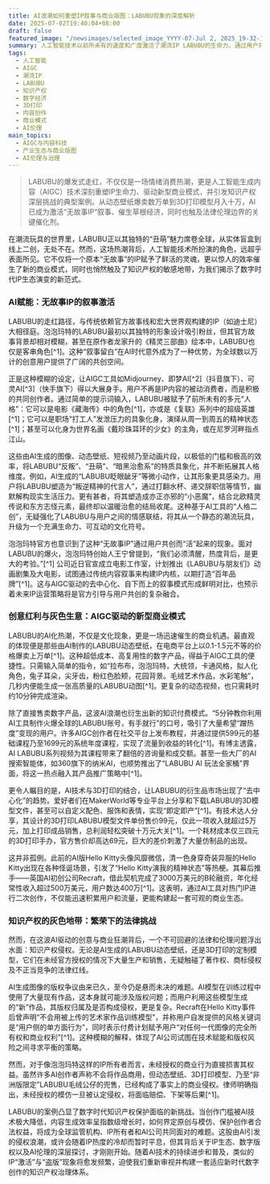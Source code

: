 ```yaml
---
title: AI浪潮如何重塑IP叙事与商业版图：LABUBU现象的深度解析
date: 2025-07-02T19:40:04+08:00
draft: false
featured_image: "/newsimages/selected_image_YYYY-07-Jul 2, 2025_19-32-16-376.jpg"
summary: 人工智能技术以前所未有的速度和广度激活了潮流IP LABUBU的生命力，通过用户共创拓展其叙事维度，并催生出动态壁纸、3D打印模型等新型商业模式。然而，这种繁荣也伴随着严重的知识产权侵权风险，引发了关于AI生成内容版权归属和IP保护的深层讨论，挑战了传统的IP运营模式和法律框架。
tags: 
  - 人工智能
  - AIGC
  - 潮流IP
  - LABUBU
  - 知识产权
  - 数字经济
  - 3D打印
  - 内容创作
  - 商业模式
  - AI伦理
main_topics: 
  - AIGC与内容科技
  - 产业生态与商业版图
  - AI伦理与治理
---
```


> LABUBU的爆发式走红，不仅仅是一场情绪消费热潮，更是人工智能生成内容（AIGC）技术深刻重塑IP生命力、驱动新型商业模式，并引发知识产权深层挑战的典型案例。从动态壁纸爆卖数万单到3D打印模型月入十万，AI已成为激活“无故事IP”叙事、催生草根经济，同时也触及法律伦理边界的关键催化剂。

在潮流玩具的世界里，LABUBU正以其独特的“丑萌”魅力席卷全球，从实体盲盒到线上二创，无处不在。然而，这场热潮背后，人工智能技术所扮演的角色，远超乎表面所见。它不仅将一个原本“无故事”的IP赋予了鲜活的灵魂，更以惊人的效率催生了新的商业模式，同时也悄然触及了知识产权的敏感地带，为我们揭示了数字时代IP生态演变的新范式。

### AI赋能：无故事IP的叙事激活

LABUBU的走红路径，与传统依赖官方故事线和宏大世界观构建的IP（如迪士尼）大相径庭。泡泡玛特的LABUBU最初以其独特的形象设计吸引粉丝，但其官方故事背景却相对模糊，甚至在原作者龙家升的《精灵三部曲》绘本中，LABUBU也仅是客串角色[^1]。这种“叙事留白”在AI时代意外成为了一种优势，为全球数以万计的创意用户提供了广阔的共创空间。

正是这种模糊的设定，让AIGC工具如Midjourney、即梦AI[^2]（抖音旗下）、可灵AI[^3]（快手旗下）得以大展身手。用户不再是IP内容的被动消费者，而是积极的共同创作者。通过简单的提示词输入，LABUBU被赋予了前所未有的多元“人格”：它可以是电影《藏海传》中的角色[^1]，亦或是《复联》系列中的超级英雄[^1]；它可以是职场“打工人”发泄压力的具象化身，演绎从周一到周五的精神状态[^1]；甚至可以化身为世界名画《戴珍珠耳环的少女》的主角，或在尼罗河畔指点江山。

这些由AI生成的图像、动态壁纸、短视频乃至动画片段，以极低的门槛和极高的效率，将LABUBU“反叛”、“丑萌”、“暗黑治愈系”的特质具象化，并不断拓展其人格维度。例如，AI生成的“LABUBU眨眼龇牙”等微小动作，让其形象更具感染力。用户将LABUBU塑造为“叛逆精神的代言人”，通过打翻水杯、递交辞职信等情节，幽默解构现实生活压力。更有甚者，将其塑造成亦正亦邪的“小恶魔”，结合北欧精灵传说和东方志怪元素，最终却以温暖治愈的结局收尾。这种基于AI工具的“人格二创”，无疑强化了LABUBU与用户之间的情感联结，将其从一个静态的潮流玩具，升级为一个充满生命力、可互动的文化符号。

泡泡玛特官方也意识到了这种“无故事IP”通过用户共创而“活”起来的现象。面对LABUBU的爆火，泡泡玛特创始人王宁曾提到，“我们必须清醒，热度背后，是更大的考验。”[^1] 公司近日官宣成立电影工作室，计划推出《LABUBU与朋友们》动画剧集及大电影，试图通过传统内容叙事来构建IP内核，以期打造“百年品牌”[^1]。这与AIGC驱动的去中心化、自下而上的叙事模式形成鲜明对比，也预示着未来IP运营策略将是官方引导与用户共创的复杂融合。

### 创意红利与灰色生意：AIGC驱动的新型商业模式

LABUBU的AI化热潮，不仅是文化现象，更是一场迅速催生的商业机遇。最直观的体现便是那些由AI制作的LABUBU动态壁纸，在电商平台上以0.1-1.5元不等的价格爆卖上万单[^1]。这种超低成本、高复用性的数字产品，得益于AIGC工具的便捷性。只需输入简单的指令，如“拉布布，泡泡玛特，大统领，卡通风格，拟人化角色，兔子耳朵，尖牙齿，粉红色脸颊，花园背景。毛绒艺术作品，水彩笔触”，几秒内便能生成一张高质量的LABUBU动图[^1]。更复杂的动态视频，也只需耗时约10分钟完成渲染。

除了直接售卖数字产品，这波AI浪潮也衍生出新的知识付费模式。“5分钟教你利用AI工具制作火爆全球的LABUBU账号，有手就行”的口号，吸引了大量希望“蹭热度”变现的用户。许多AIGC创作者在社交平台上发布教程，并通过提供599元的基础课程乃至1699元的系统年度课程，实现了流量到收益的转化[^1]。有博主透露，AI LABUBU系列视频为其课程带来了翻倍的咨询量和成交额。甚至一些大厂的AI搜索智能体，如360旗下的纳米AI，也顺势推出了“LABUBU AI 玩法全家桶”界面，将这一热点融入其产品推广策略中[^1]。

更令人瞩目的是，AI技术与3D打印的结合，让LABUBU的衍生品市场出现了“去中心化”的趋势。爱好者们在MakerWorld等专业平台上分享和下载LABUBU的3D模型文件，甚至可以自定义配色、服饰和表情，实现“即定即产”[^1]。有技术达人分享，其设计的3D打印LABUBU模型文件单份售价99元，仅此一项收入就超过5万元，加上打印成品销售，总利润轻松突破十万元大关[^1]。一个耗材成本仅三四元的3D打印手办，官方售价却高达69元，巨大的差价刺激了大量仿制品的出现。

这并非孤例。此前的AI版Hello Kitty头像风靡微信，清一色身穿奇装异服的Hello Kitty出现在各种怪诞场景，引发了“Hello Kitty演我的精神状态”等热梗。其幕后推手——英国AI初创公司Recraft，借此契机完成了3000万美元的B轮融资，年化经常性收入超过500万美元，用户数达400万[^1]。这表明，通过AI工具对热门IP进行二次创作，不仅能迅速积累用户和流量，更能构建起一套可观的商业生态。

### 知识产权的灰色地带：繁荣下的法律挑战

然而，在这波AI驱动的创意与商业狂潮背后，一个不可回避的法律和伦理问题浮出水面：知识产权侵权。无论是AI生成的LABUBU动态壁纸，还是3D打印的定制模型，它们在未经官方授权的情况下大量生产和销售，无疑触碰了著作权、商标侵权及不正当竞争的法律红线。

AI生成图像的版权争议由来已久，至今仍是悬而未决的难题。AI模型在训练过程中使用了大量现有作品，这本身就可能涉及版权问题；而用户利用这些模型生成的“新”作品，其版权归属及是否构成侵权，更是复杂。Recraft在Hello Kitty事件后曾声明“不会用被上传的艺术家作品训练模型”，并称用户自发提供的风格关键词是“用户侧的单方面行为”，同时表示付费计划赋予用户“对任何一代图像的完全所有权和商业权利”[^1]。这种模糊的解释，体现了AI公司试图在技术赋能和版权风险之间寻求平衡的策略。

然而，对于像泡泡玛特这样的IP所有者而言，未经授权的商业行为直接损害其权益。虽然许多AI创作者声称不会将作品商用，但动态壁纸、3D打印模型、乃至“非洲版限定”LABUBU毛绒公仔的兜售，已经构成了事实上的商业侵权。律师明确指出，未经授权的模仿一旦被认定侵权，将面临赔偿、下架等后果[^1]。

LABUBU的案例凸显了数字时代知识产权保护面临的新挑战。当创作门槛被AI技术极大降低，内容生成效率呈指数级增长时，如何界定原创与模仿、保护创作者合法权益，将成为全球监管机构、IP所有者和AI公司共同面对的难题。这股由AI引发的侵权浪潮，或许会随着IP热度的冷却而暂时平息，但其背后关于IP生态、数字版权以及AI伦理的深层探讨，才刚刚开始。随着AI技术的持续进步和普及，类似的IP“激活”与“盗版”现象将愈发频繁，迫使我们重新审视并构建一套适应新时代数字创作的知识产权治理体系。

